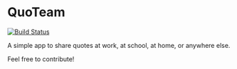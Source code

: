 # QuoTeam
[![Build Status](https://semaphoreci.com/api/v1/guillaumecabanel/quoteam/branches/master/shields_badge.svg)](https://semaphoreci.com/guillaumecabanel/quoteam)

A simple app to share quotes at work, at school, at home, or anywhere else.

Feel free to contribute!
